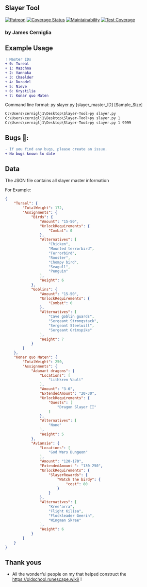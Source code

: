 ## Slayer Tool
[![Patreon](https://img.shields.io/badge/Patreon-5cb85c.svg)](https://www.patreon.com/user/creators?u=24528346)   [![Coverage Status](https://coveralls.io/repos/github/cerniglj1/Slayer-Tool/badge.svg)](https://coveralls.io/github/cerniglj1/Slayer-Tool)   [![Maintainability](https://api.codeclimate.com/v1/badges/ae66200607a2c9dae991/maintainability)](https://codeclimate.com/github/cerniglj1/Slayer-Tool/maintainability)  [![Test Coverage](https://api.codeclimate.com/v1/badges/ae66200607a2c9dae991/test_coverage)](https://codeclimate.com/github/cerniglj1/Slayer-Tool/test_coverage)
### by James Cerniglia

## Example Usage

```diff
! Master IDs
+ 0: Tureal
+ 1: Mazchna
+ 2: Vannaka
+ 3: Chaelder
+ 4: Duradel
+ 5: Nieve
+ 6: Krystilia
+ 7: Konar quo Maten
```

Command line format:
<Directory where the python file is>py slayer.py [slayer_master_ID] [Sample_Size]

```zsh
C:\Users\cerniglj1\Desktop\Slayer-Tool>py slayer.py
C:\Users\cerniglj1\Desktop\Slayer-Tool>py slayer.py 1 
C:\Users\cerniglj1\Desktop\Slayer-Tool>py slayer.py 1 9999
```

## Bugs 🐛:
```diff
- If you find any bugs, please create an issue.
+ No bugs known to date
```


## Data

The JSON file contains all slayer master information

For Example: 
```json
{
    "Turael": {
        "TotalWeight": 172,
        "Assignments": {
            "Birds": {
                "Amount": "15-50",
                "UnlockRequirements": {
                    "Combat": 0
                },
                "Alternatives": [
                    "Chicken",
                    "Mounted terrorbird",
                    "Terrorbird",
                    "Rooster",
                    "Chompy bird",
                    "Seagull",
                    "Penguin"
                ],
                "Weight": 6
            },
            "Goblins": {
                "Amount": "15-50",
                "UnlockRequirements": {
                    "Combat": 0
                },
                "Alternatives": [
                    "Cave goblin guards",
                    "Sergeant Strongstack",
                    "Sergeant Steelwill",
                    "Sergeant Grimspike"
                ],
                "Weight": 7
            }
        }
    },
    "Konar quo Maten": {
        "TotalWeight": 250,
        "Assignments": {
            "Adamant dragons": {
                "Locations": [
                    "Lithkren Vault"
                ],
                "Amount": "3-6",
                "ExtendedAmount": "20-30",
                "UnlockRequirements": {
                    "Quests": [
                        "Dragon Slayer II"
                    ]
                },
                "Alternatives": [
                    "None"
                ],
                "Weight": 5
            },
            "Aviansie": {
                "Locations": [
                    "God Wars Dungeon"
                ],
                "Amount": "120-170",
                "ExtendedAmount ": "130-250",
                "UnlockRequirements": {
                    "SlayerRewards": {
                        "Watch the birdy": {
                            "cost": 80
                        }
                    }
                },
                "Alternatives": [
                    "Kree'arra",
                    "Flight Kilisa",
                    "Flockleader Geerin",
                    "Wingman Skree"
                ],
                "Weight": 6
            }
        }
    }
}
```



## Thank yous
- All the wonderful people on my that helped construct the https://oldschool.runescape.wiki/ !



